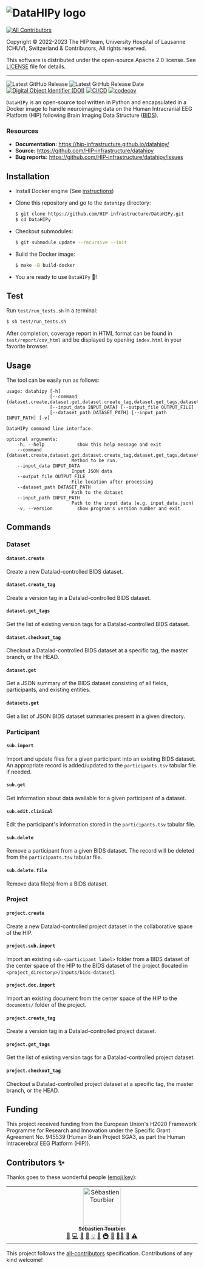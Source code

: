 # ![DataHIPy logo](https://raw.githubusercontent.com/HIP-infrastructure/datahipy/chore/update-tool-name-and-logo/docs/logos/datahipy-logo-text.png)
<!-- ALL-CONTRIBUTORS-BADGE:START - Do not remove or modify this section -->
[![All Contributors](https://img.shields.io/badge/all_contributors-1-orange.svg?style=flat-square)](#contributors-)
<!-- ALL-CONTRIBUTORS-BADGE:END -->

Copyright © 2022-2023 The HIP team, University Hospital of Lausanne (CHUV), Switzerland & Contributors, All rights reserved.

This software is distributed under the open-source Apache 2.0 license. See [LICENSE](LICENSE.txt) file for details.

---

![Latest GitHub Release](https://img.shields.io/github/v/release/HIP-infrastructure/datahipy) ![Latest GitHub Release Date](https://img.shields.io/github/release-date/HIP-infrastructure/datahipy) [![Digital Object Identifier (DOI)](https://zenodo.org/badge/428721094.svg)](https://zenodo.org/badge/latestdoi/428721094) [![CI/CD](https://gitlab.hbp.link/hip/datahipy/badges/master/pipeline.svg?private_token=glpat-a_qxRwZSNcAq9CMoK2tA)](https://gitlab.hbp.link/hip/datahipy/-/commits/master) [![codecov](https://codecov.io/github/HIP-infrastructure/datahipy/branch/master/graph/badge.svg?token=F1CWBIGXJN)](https://codecov.io/github/HIP-infrastructure/datahipy)

`DataHIPy` is an open-source tool written in Python and encapsulated in a Docker image to handle neuroimaging data on the Human Intracranial EEG Platform (HIP) following Brain Imaging Data Structure ([BIDS](https://bids-specification.readthedocs.io)).

### Resources

*   **Documentation:** https://hip-infrastructure.github.io/datahipy/
*   **Source:** https://github.com/HIP-infrastructure/datahipy
*   **Bug reports:** https://github.com/HIP-infrastructure/datahipy/issues

## Installation

*   Install Docker engine (See [instructions](https://hip-infrastructure.github.io/datahipy/installation.html#installation-of-docker-engine))

*   Clone this repository and go to the `datahipy` directory:

    ```bash
    $ git clone https://github.com/HIP-infrastructure/DataHIPy.git
    $ cd DataHIPy
    ```

*   Checkout submodules:

    ```bash
    $ git submodule update --recursive --init
    ```

*   Build the Docker image:

     ```bash
    $ make -B build-docker
    ```

*   You are ready to use `DataHIPy` :rocket:!

## Test
Run `test/run_tests.sh` in a terminal:
```bash
$ sh test/run_tests.sh
```
After completion, coverage report in HTML format can be found in ``test/report/cov_html`` and be displayed by opening ``index.html`` in your favorite browser.

## Usage

The tool can be easily run as follows:

```output
usage: datahipy [-h]
                [--command {dataset.create,dataset.get,dataset.create_tag,dataset.get_tags,dataset.checkout_tag,datasets.get,sub.get,sub.import,sub.edit.clinical,sub.delete,sub.delete.file,project.create,project.sub.import,project.doc.import,project.create_tag,project.get_tags,project.checkout_tag}]
                [--input_data INPUT_DATA] [--output_file OUTPUT_FILE]
                [--dataset_path DATASET_PATH] [--input_path INPUT_PATH] [-v]

DataHIPy command line interface.

optional arguments:
    -h, --help            show this help message and exit
    --command {dataset.create,dataset.get,dataset.create_tag,dataset.get_tags,dataset.checkout_tag,datasets.get,sub.get,sub.import,sub.edit.clinical,sub.delete,sub.delete.file,project.create,project.sub.import,project.doc.import,project.create_tag,project.get_tags,project.checkout_tag}
                        Method to be run.
    --input_data INPUT_DATA
                        Input JSON data
    --output_file OUTPUT_FILE
                        File location after processing
    --dataset_path DATASET_PATH
                        Path to the dataset
    --input_path INPUT_PATH
                        Path to the input data (e.g. input_data.json)
    -v, --version         show program's version number and exit
```

## Commands

### Dataset

#### `dataset.create` 
Create a new Datalad-controlled BIDS dataset.

#### `dataset.create_tag` 
Create a version tag in a Datalad-controlled BIDS dataset.

#### `dataset.get_tags` 
Get the list of existing version tags for a Datalad-controlled BIDS dataset.

#### `dataset.checkout_tag` 
Checkout a Datalad-controlled BIDS dataset at a specific tag, the master branch, or the HEAD.

#### `dataset.get`  
Get a JSON summary of the BIDS dataset consisting of all fields, participants, and existing entities.

#### `datasets.get`
Get a list of JSON BIDS dataset summaries present in a given directory.

### Participant

#### `sub.import`
Import and update files for a given participant into an existing BIDS dataset. An appropriate record is added/updated to the ``participants.tsv`` tabular file if needed.

#### `sub.get`
Get information about data available for a given participant of a dataset.

#### `sub.edit.clinical`
Edit the participant's information stored in the ``participants.tsv`` tabular file.

#### `sub.delete`
Remove a participant from a given BIDS dataset. The record will be deleted from the ``participants.tsv`` tabular file.

#### `sub.delete.file`
Remove data file(s) from a BIDS dataset.

### Project

#### `project.create`
Create a new Datalad-controlled project dataset in the collaborative space of the HIP.

#### `project.sub.import`
Import an existing `sub-<participant_label>` folder from a BIDS dataset of the center space of the HIP to the BIDS dataset of the project (located in `<project_directory>/inputs/bids-dataset`).

#### `project.doc.import`
Import an existing document from the center space of the HIP to the `documents/` folder of the project.

#### `project.create_tag` 
Create a version tag in a Datalad-controlled project dataset.

#### `project.get_tags` 
Get the list of existing version tags for a Datalad-controlled project dataset.

#### `project.checkout_tag` 
Checkout a Datalad-controlled project dataset at a specific tag, the master branch, or the HEAD.


## Funding

This project received funding from the European Union's H2020 Framework Programme for Research and Innovation under the Specific Grant Agreement No. 945539 (Human Brain Project SGA3, as part the Human Intracerebral EEG Platform (HIP)).

## Contributors ✨

Thanks goes to these wonderful people ([emoji key](https://allcontributors.org/docs/en/emoji-key)):

<!-- ALL-CONTRIBUTORS-LIST:START - Do not remove or modify this section -->
<!-- prettier-ignore-start -->
<!-- markdownlint-disable -->
<table>
  <tbody>
    <tr>
      <td align="center" valign="top" width="14.28%"><a href="https://github.com/sebastientourbier"><img src="https://avatars.githubusercontent.com/u/22279770?v=4?s=100" width="100px;" alt="Sébastien Tourbier"/><br /><sub><b>Sébastien Tourbier</b></sub></a><br /><a href="https://github.com/HIP-infrastructure/datahipy/issues?q=author%3Asebastientourbier" title="Bug reports">🐛</a> <a href="https://github.com/HIP-infrastructure/datahipy/commits?author=sebastientourbier" title="Code">💻</a> <a href="#design-sebastientourbier" title="Design">🎨</a> <a href="https://github.com/HIP-infrastructure/datahipy/commits?author=sebastientourbier" title="Documentation">📖</a> <a href="#example-sebastientourbier" title="Examples">💡</a> <a href="#ideas-sebastientourbier" title="Ideas, Planning, & Feedback">🤔</a> <a href="#infra-sebastientourbier" title="Infrastructure (Hosting, Build-Tools, etc)">🚇</a> <a href="#maintenance-sebastientourbier" title="Maintenance">🚧</a> <a href="#mentoring-sebastientourbier" title="Mentoring">🧑‍🏫</a> <a href="https://github.com/HIP-infrastructure/datahipy/pulls?q=is%3Apr+reviewed-by%3Asebastientourbier" title="Reviewed Pull Requests">👀</a> <a href="https://github.com/HIP-infrastructure/datahipy/commits?author=sebastientourbier" title="Tests">⚠️</a></td>
    </tr>
  </tbody>
</table>

<!-- markdownlint-restore -->
<!-- prettier-ignore-end -->

<!-- ALL-CONTRIBUTORS-LIST:END -->

This project follows the [all-contributors](https://github.com/all-contributors/all-contributors) specification. Contributions of any kind welcome!